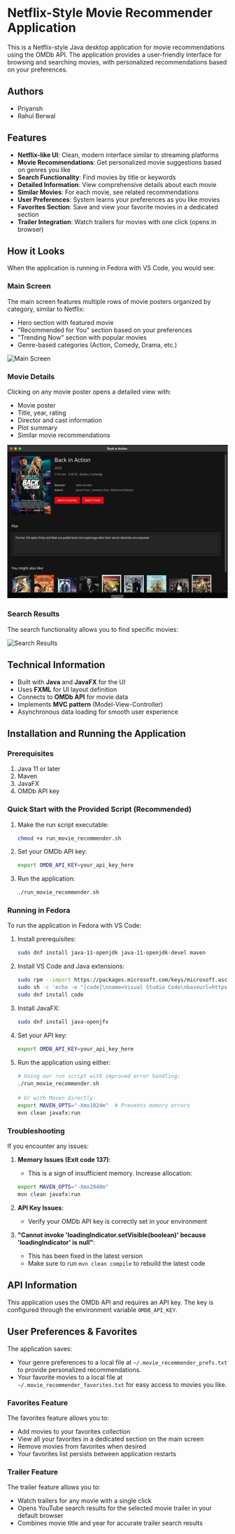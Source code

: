 # Netflix-Style Movie Recommender Application

This is a Netflix-style Java desktop application for movie recommendations using the OMDb API. The application provides a user-friendly interface for browsing and searching movies, with personalized recommendations based on your preferences.

## Authors

- Priyansh
- Rahul Berwal

## Features

- **Netflix-like UI**: Clean, modern interface similar to streaming platforms
- **Movie Recommendations**: Get personalized movie suggestions based on genres you like
- **Search Functionality**: Find movies by title or keywords
- **Detailed Information**: View comprehensive details about each movie
- **Similar Movies**: For each movie, see related recommendations
- **User Preferences**: System learns your preferences as you like movies
- **Favorites Section**: Save and view your favorite movies in a dedicated section
- **Trailer Integration**: Watch trailers for movies with one click (opens in browser)

## How it Looks

When the application is running in Fedora with VS Code, you would see:

### Main Screen
The main screen features multiple rows of movie posters organized by category, similar to Netflix:
- Hero section with featured movie
- "Recommended for You" section based on your preferences
- "Trending Now" section with popular movies
- Genre-based categories (Action, Comedy, Drama, etc.)

![Main Screen](https://i.imgur.com/KlmVJsQ.jpg](https://github.com/priyansh06rawat/Movie_Recommander/blob/main/Main_Screen.png))

### Movie Details
Clicking on any movie poster opens a detailed view with:
- Movie poster
- Title, year, rating
- Director and cast information
- Plot summary
- Similar movie recommendations

![Movie Details](https://github.com/priyansh06rawat/Movie_Recommander/blob/main/movie_detail.png)

### Search Results
The search functionality allows you to find specific movies:

![Search Results](https://i.imgur.com/cq3H8Gd.jpg](https://github.com/priyansh06rawat/Movie_Recommander/blob/main/Search.png))

## Technical Information

- Built with **Java** and **JavaFX** for the UI
- Uses **FXML** for UI layout definition
- Connects to **OMDb API** for movie data
- Implements **MVC pattern** (Model-View-Controller)
- Asynchronous data loading for smooth user experience

## Installation and Running the Application

### Prerequisites
1. Java 11 or later
2. Maven
3. JavaFX
4. OMDb API key

### Quick Start with the Provided Script (Recommended)

1. Make the run script executable:
   ```bash
   chmod +x run_movie_recommender.sh
   ```

2. Set your OMDb API key:
   ```bash
   export OMDB_API_KEY=your_api_key_here
   ```

3. Run the application:
   ```bash
   ./run_movie_recommender.sh
   ```

### Running in Fedora

To run the application in Fedora with VS Code:

1. Install prerequisites:
   ```bash
   sudo dnf install java-11-openjdk java-11-openjdk-devel maven
   ```

2. Install VS Code and Java extensions:
   ```bash
   sudo rpm --import https://packages.microsoft.com/keys/microsoft.asc
   sudo sh -c 'echo -e "[code]\nname=Visual Studio Code\nbaseurl=https://packages.microsoft.com/yumrepos/vscode\nenabled=1\ngpgcheck=1\ngpgkey=https://packages.microsoft.com/keys/microsoft.asc" > /etc/yum.repos.d/vscode.repo'
   sudo dnf install code
   ```
   
3. Install JavaFX:
   ```bash
   sudo dnf install java-openjfx
   ```

4. Set your API key:
   ```bash
   export OMDB_API_KEY=your_api_key_here
   ```

5. Run the application using either:
   ```bash
   # Using our run script with improved error handling:
   ./run_movie_recommender.sh
   
   # Or with Maven directly:
   export MAVEN_OPTS="-Xmx1024m"  # Prevents memory errors
   mvn clean javafx:run
   ```

### Troubleshooting
If you encounter any issues:

1. **Memory Issues (Exit code 137)**: 
   - This is a sign of insufficient memory. Increase allocation:
   ```bash
   export MAVEN_OPTS="-Xmx2048m"
   mvn clean javafx:run
   ```

2. **API Key Issues**:
   - Verify your OMDb API key is correctly set in your environment

3. **"Cannot invoke 'loadingIndicator.setVisible(boolean)' because 'loadingIndicator' is null"**:
   - This has been fixed in the latest version
   - Make sure to run `mvn clean compile` to rebuild the latest code

## API Information

This application uses the OMDb API and requires an API key.
The key is configured through the environment variable `OMDB_API_KEY`.

## User Preferences & Favorites

The application saves:
- Your genre preferences to a local file at `~/.movie_recommender_prefs.txt` to provide personalized recommendations.
- Your favorite movies to a local file at `~/.movie_recommender_favorites.txt` for easy access to movies you like.

### Favorites Feature
The favorites feature allows you to:
- Add movies to your favorites collection
- View all your favorites in a dedicated section on the main screen
- Remove movies from favorites when desired
- Your favorites list persists between application restarts

### Trailer Feature
The trailer feature allows you to:
- Watch trailers for any movie with a single click
- Opens YouTube search results for the selected movie trailer in your default browser
- Combines movie title and year for accurate trailer search results
